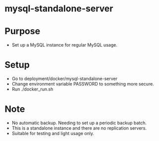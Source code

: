 # mysql-standalone-server

# Purpose
- Set up a MySQL instance for regular MySQL usage.

# Setup
- Go to deployment/docker/mysql-standalone-server
- Change environment variable PASSWORD to something more secure.
- Run ./docker_run.sh


# Note
- No automatic backup. Needing to set up a periodic backup batch.
- This is a standalone instance and there are no replication servers.
- Suitable for testing and light usage only.